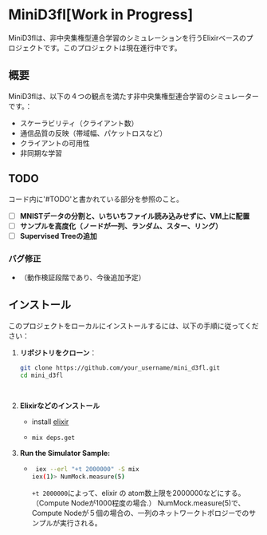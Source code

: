 # MiniD3fl[Work in Progress]

MiniD3flは、非中央集権型連合学習のシミュレーションを行うElixirベースのプロジェクトです。このプロジェクトは現在進行中です。

## 概要

MiniD3flは、以下の４つの観点を満たす非中央集権型連合学習のシミュレーターです。：

- スケーラビリティ（クライアント数）
- 通信品質の反映（帯域幅、パケットロスなど）
- クライアントの可用性
- 非同期な学習

## TODO
コード内に'#TODO'と書かれている部分を参照のこと。
- [ ] **MNISTデータの分割と、いちいちファイル読み込みせずに、VM上に配置**
- [ ] **サンプルを高度化（ノードが一列、ランダム、スター、リング）**
- [ ] **Supervised Treeの追加**

### バグ修正

- （動作検証段階であり、今後追加予定）

## インストール

このプロジェクトをローカルにインストールするには、以下の手順に従ってください：

1. **リポジトリをクローン**：

   ```bash
   git clone https://github.com/your_username/mini_d3fl.git
   cd mini_d3fl

  
2. **Elixirなどのインストール**
    - install [elixir](https://elixir-lang.org/install.html)
    - ```bash
      mix deps.get
      ```

3. **Run the Simulator Sample:**
   - ```bash
      iex --erl "+t 2000000" -S mix
     iex(1)> NumMock.measure(5)
      ```

     `+t 2000000`によって、elixir の atom数上限を2000000などにする。（Compute Nodeが1000程度の場合.）
     NumMock.measure(5)で、Compute Nodeが５個の場合の、一列のネットワークトポロジーでのサンプルが実行される。
   
